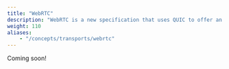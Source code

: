 ```yaml
---
title: "WebRTC"
description: "WebRTC is a new specification that uses QUIC to offer an alternative to WebSocket. Conceptually, it can be considered WebSocket over QUIC.Learn about WebTransport and how it is used in libp2p."
weight: 110
aliases:
    - "/concepts/transports/webrtc"
---
```


Coming soon!
